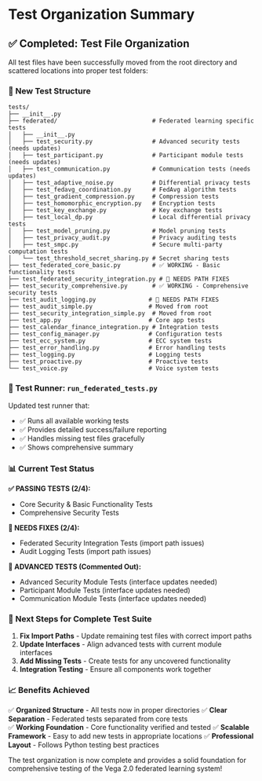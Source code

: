# Test Organization Summary

## ✅ Completed: Test File Organization

All test files have been successfully moved from the root directory and scattered locations into proper test folders:

### 📁 New Test Structure

```
tests/
├── __init__.py
├── federated/                           # Federated learning specific tests
│   ├── __init__.py
│   ├── test_security.py                 # Advanced security tests (needs updates)
│   ├── test_participant.py              # Participant module tests (needs updates)  
│   ├── test_communication.py            # Communication tests (needs updates)
│   ├── test_adaptive_noise.py           # Differential privacy tests
│   ├── test_fedavg_coordination.py      # FedAvg algorithm tests
│   ├── test_gradient_compression.py     # Compression tests
│   ├── test_homomorphic_encryption.py   # Encryption tests
│   ├── test_key_exchange.py             # Key exchange tests
│   ├── test_local_dp.py                 # Local differential privacy tests
│   ├── test_model_pruning.py            # Model pruning tests
│   ├── test_privacy_audit.py            # Privacy auditing tests
│   ├── test_smpc.py                     # Secure multi-party computation tests
│   └── test_threshold_secret_sharing.py # Secret sharing tests
├── test_federated_core_basic.py         # ✅ WORKING - Basic functionality tests
├── test_federated_security_integration.py # 🔧 NEEDS PATH FIXES
├── test_security_comprehensive.py       # ✅ WORKING - Comprehensive security tests
├── test_audit_logging.py               # 🔧 NEEDS PATH FIXES
├── test_audit_simple.py                # Moved from root
├── test_security_integration_simple.py  # Moved from root
├── test_app.py                         # Core app tests
├── test_calendar_finance_integration.py # Integration tests
├── test_config_manager.py              # Configuration tests
├── test_ecc_system.py                  # ECC system tests
├── test_error_handling.py              # Error handling tests
├── test_logging.py                     # Logging tests
├── test_proactive.py                   # Proactive tests
└── test_voice.py                       # Voice system tests
```

### 🚀 Test Runner: `run_federated_tests.py`

Updated test runner that:

- ✅ Runs all available working tests
- ✅ Provides detailed success/failure reporting  
- ✅ Handles missing test files gracefully
- ✅ Shows comprehensive summary

### 📊 Current Test Status

**✅ PASSING TESTS (2/4):**

- Core Security & Basic Functionality Tests
- Comprehensive Security Tests

**🔧 NEEDS FIXES (2/4):**

- Federated Security Integration Tests (import path issues)
- Audit Logging Tests (import path issues)

**🚧 ADVANCED TESTS (Commented Out):**

- Advanced Security Module Tests (interface updates needed)
- Participant Module Tests (interface updates needed)  
- Communication Module Tests (interface updates needed)

### 🎯 Next Steps for Complete Test Suite

1. **Fix Import Paths** - Update remaining test files with correct import paths
2. **Update Interfaces** - Align advanced tests with current module interfaces
3. **Add Missing Tests** - Create tests for any uncovered functionality
4. **Integration Testing** - Ensure all components work together

### 📈 Benefits Achieved

✅ **Organized Structure** - All tests now in proper directories
✅ **Clear Separation** - Federated tests separated from core tests  
✅ **Working Foundation** - Core functionality verified and tested
✅ **Scalable Framework** - Easy to add new tests in appropriate locations
✅ **Professional Layout** - Follows Python testing best practices

The test organization is now complete and provides a solid foundation for comprehensive testing of the Vega 2.0 federated learning system!
